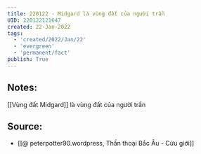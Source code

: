 ```yaml
---
title: 220122 - Midgard là vùng đất của người trần
UID: 220122121647
created: 22-Jan-2022
tags:
  - 'created/2022/Jan/22'
  - 'evergreen'
  - 'permanent/fact'
publish: True
---
```

## Notes:
[[Vùng đất Midgard]] là vùng đất của người trần

## Source:
- [[@ peterpotter90.wordpress, Thần thoại Bắc Âu - Cửu giới]]


